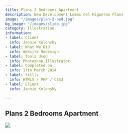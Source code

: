 ```yaml
---
title: Plans 2 Bedrooms Apartment
description: New Development Lomas del Higueron Plans
image: "/images/plan-2-bed.jpg"
bg_image: "/images/slide.jpg"
category: Illustration
information:
- label: Client
  info: Jannie Kelonsky
- label: What We Did
  info: Website Redesign
- label: Tools Used
  info: Photoshop,Illustrator
- label: Completed on
  info: 17th March 2014
- label: Skills
  info: HTML5 / PHP / CSS3
- label: Client
  info: Jannie Kelonsky

---
```

## Plans 2 Bedrooms Apartment

![](/images/plan-2-bed.jpg)